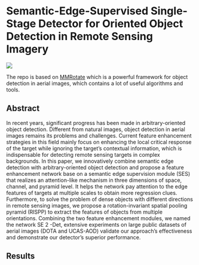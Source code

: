 # Semantic-Edge-Supervised Single-Stage Detector for Oriented Object Detection in Remote Sensing Imagery

![](demo/overall_pipeline.png)

The repo is based on [MMRotate](https://github.com/open-mmlab/mmrotate) which is a powerful framework for object detection in aerial images, which contains a lot of useful algorithms and tools.

## Abstract
In recent years, significant progress has been made in arbitrary-oriented object detection.
Different from natural images, object detection in aerial images remains its problems and challenges.
Current feature enhancement strategies in this field mainly focus on enhancing the local critical
response of the target while ignoring the target’s contextual information, which is indispensable for
detecting remote sensing targets in complex backgrounds. In this paper, we innovatively combine
semantic edge detection with arbitrary-oriented object detection and propose a feature enhancement
network base on a semantic edge supervision module (SES) that realizes an attention-like mechanism
in three dimensions of space, channel, and pyramid level. It helps the network pay attention to
the edge features of targets at multiple scales to obtain more regression clues. Furthermore, to
solve the problem of dense objects with different directions in remote sensing images, we propose a
rotation-invariant spatial pooling pyramid (RISPP) to extract the features of objects from multiple
orientations. Combining the two feature enhancement modules, we named the network SE 2 -Det,
extensive experiments on large public datasets of aerial images (DOTA and UCAS-AOD) validate
our approach’s effectiveness and demonstrate our detector’s superior performance.

## Results
